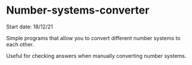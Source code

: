 # Number-systems-converter
Start date: 18/12/21


Simple programs that allow you to convert different number systems to each other.

Useful for checking answers when manually converting number systems.
